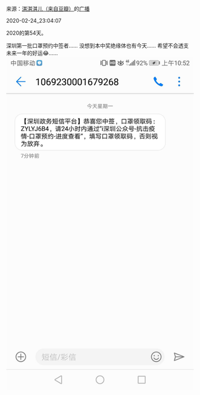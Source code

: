 来源：[淇淇淇儿（来自豆瓣）](https://www.douban.com/people/122072682/)的[广播](https://www.douban.com/people/122072682/status/2831494800/)


2020-02-24_23:04:07


2020的第54天。

深圳第一批口罩预约中签者……
没想到本中奖绝缘体也有今天……
希望不会透支未来一年的好运😂……
![](./pic/2020-02-24_23:04:07-淇淇淇儿的广播1.jpg)  

